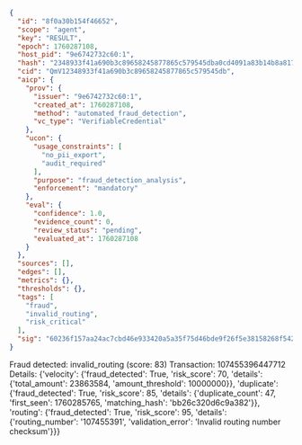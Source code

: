 ```json
{
  "id": "8f0a30b154f46652",
  "scope": "agent",
  "key": "RESULT",
  "epoch": 1760287108,
  "host_pid": "9e6742732c60:1",
  "hash": "2348933f41a690b3c89658245877865c579545dba0cd4091a83b14b8a8176dd0",
  "cid": "QmV12348933f41a690b3c89658245877865c579545db",
  "aicp": {
    "prov": {
      "issuer": "9e6742732c60:1",
      "created_at": 1760287108,
      "method": "automated_fraud_detection",
      "vc_type": "VerifiableCredential"
    },
    "ucon": {
      "usage_constraints": [
        "no_pii_export",
        "audit_required"
      ],
      "purpose": "fraud_detection_analysis",
      "enforcement": "mandatory"
    },
    "eval": {
      "confidence": 1.0,
      "evidence_count": 0,
      "review_status": "pending",
      "evaluated_at": 1760287108
    }
  },
  "sources": [],
  "edges": [],
  "metrics": {},
  "thresholds": {},
  "tags": [
    "fraud",
    "invalid_routing",
    "risk_critical"
  ],
  "sig": "60236f157aa24ac7cbd46e933420a5a35f75d46bde9f26f5e38158268f542788"
}
```

Fraud detected: invalid_routing (score: 83)
Transaction: 107455396447712
Details: {'velocity': {'fraud_detected': True, 'risk_score': 70, 'details': {'total_amount': 23863584, 'amount_threshold': 10000000}}, 'duplicate': {'fraud_detected': True, 'risk_score': 85, 'details': {'duplicate_count': 47, 'first_seen': 1760285765, 'matching_hash': 'bb26c320d6c9a382'}}, 'routing': {'fraud_detected': True, 'risk_score': 95, 'details': {'routing_number': '107455391', 'validation_error': 'Invalid routing number checksum'}}}